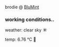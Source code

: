 brodie @ [BluMint](https://www.linkedin.com/company/blumint-io/)

<!--weather_start-->
### working conditions..

weather: clear sky ☀️

temp: 6.76 °C 🧥

<!--weather_end-->
